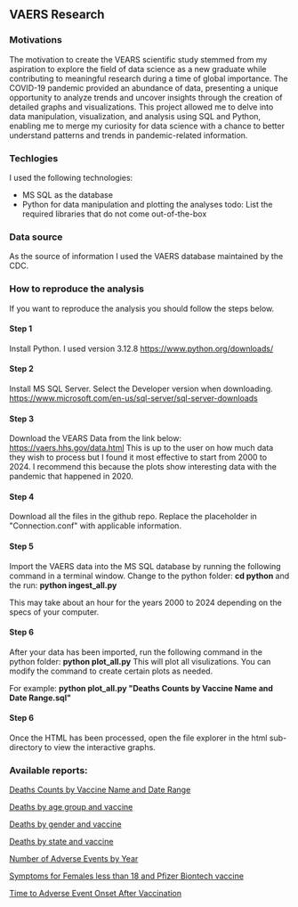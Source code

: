 ## VAERS Research

### Motivations
The motivation to create the VEARS scientific study stemmed from my aspiration to explore the field of data science as a new graduate while contributing to meaningful research during a time of global importance. The COVID-19 pandemic provided an abundance of data, presenting a unique opportunity to analyze trends and uncover insights through the creation of detailed graphs and visualizations. This project allowed me to delve into data manipulation, visualization, and analysis using SQL and Python, enabling me to merge my curiosity for data science with a chance to better understand patterns and trends in pandemic-related information.

### Techlogies
I used the following technologies:
- MS SQL as the database
- Python for data manipulation and plotting the analyses
    todo: List the required libraries that do not come out-of-the-box

### Data source
As the source of information I used the VAERS database maintained by the CDC.

### How to reproduce the analysis
If you want to reproduce the analysis you should follow the steps below.

#### Step 1

Install Python. I used version 3.12.8
https://www.python.org/downloads/

#### Step 2

Install MS SQL Server. Select the Developer version when downloading.
https://www.microsoft.com/en-us/sql-server/sql-server-downloads

#### Step 3

Download the VEARS Data from the link below:
https://vaers.hhs.gov/data.html
This is up to the user on how much data they wish to process but I found it most effective to start from 2000 to 2024. I recommend this because the plots show interesting data with the pandemic that happened in 2020.

#### Step 4
Download all the files in the github repo.
Replace the placeholder in "Connection.conf" with applicable information.

#### Step 5
Import the VAERS data into the MS SQL database by running the following command in a terminal window. Change to the python folder: 
**cd python**
and the run:
**python ingest_all.py**

This may take about an hour for the years 2000 to 2024 depending on the specs of your computer.

#### Step 6
After your data has been imported, run the following command in the python folder:
**python plot_all.py** 
This will plot all visulizations. You can modify the command to create certain plots as needed. 

For example:
**python plot_all.py "Deaths Counts by Vaccine Name and Date Range.sql"**


#### Step 6
Once the HTML has been processed, open the file explorer in the html sub-directory to view the interactive graphs.

### Available  reports:

<a href="https://html-preview.github.io/?url=https://github.com/soloveyg/Vaers-Scientific-Study/blob/main/html/Deaths%20Counts%20by%20Vaccine%20Name%20and%20Date%20Range.html">Deaths Counts by Vaccine Name and Date Range</a>

<a href="https://html-preview.github.io/?url=https://github.com/soloveyg/Vaers-Scientific-Study/blob/main/html/Deaths%20by%20age%20group%20and%20vaccine.html">Deaths by age group and vaccine</a>


<a href="https://html-preview.github.io/?url=https://github.com/soloveyg/Vaers-Scientific-Study/blob/main/html/Deaths%20by%20gender%20and%20vaccine.html">Deaths by gender and vaccine</a>


<a href="https://html-preview.github.io/?url=https://github.com/soloveyg/Vaers-Scientific-Study/blob/main/html/Deaths%20by%20state%20and%20vaccine.html">Deaths by state and vaccine</a>


<a href="https://html-preview.github.io/?url=https://github.com/soloveyg/Vaers-Scientific-Study/blob/main/html/Number%20of%20Adverse%20Events%20by%20Year.html">Number of Adverse Events by Year</a>

<a href="https://github.com/soloveyg/Vaers-Scientific-Study/blob/main/html/Symptoms%20for%20Females%20less%20than%2018%20and%20Pfizer%20Biontech%20vaccine.html">Symptoms for Females less than 18 and Pfizer Biontech vaccine</a>


<a href="https://html-preview.github.io/?url=https://github.com/soloveyg/Vaers-Scientific-Study/blob/main/html/Time%20to%20Adverse%20Event%20Onset%20After%20Vaccination.html">Time to Adverse Event Onset After Vaccination</a>

